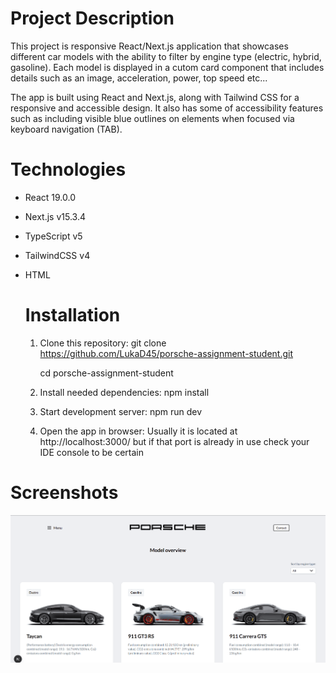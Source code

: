# Project Description

This project is responsive React/Next.js application that showcases different car models with the ability to filter by engine type (electric, hybrid, gasoline). Each model is displayed in a cutom card component that includes details such as an image, acceleration, power, top speed etc...

The app is built using React and Next.js, along with Tailwind CSS for a responsive and accessible design. It also has some of accessibility features such as including visible blue outlines on elements when focused via keyboard navigation (TAB).

# Technologies

- React 19.0.0
- Next.js v15.3.4
- TypeScript v5
- TailwindCSS v4
- HTML

  # Installation

  1. Clone this repository:
     git clone https://github.com/LukaD45/porsche-assignment-student.git

     cd porsche-assignment-student

  2. Install needed dependencies:
     npm install

  3. Start development server:
     npm run dev

  4. Open the app in browser:
     Usually it is located at http://localhost:3000/ but if that port is already in use check your IDE console to be certain

# Screenshots

![Desktop view](./screenshots/screenshot-1.png)
